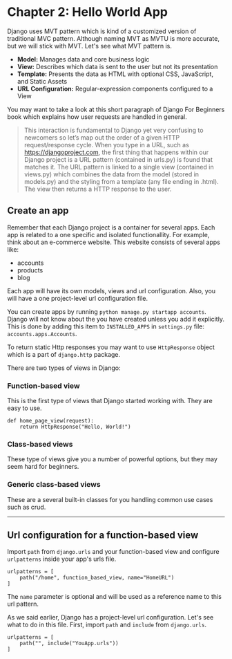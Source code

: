 # Chapter 2: Hello World App
Django uses MVT pattern which is kind of a customized version of traditional MVC pattern. Although naming MVT as MVTU is more accurate, but we will stick with MVT. Let's see what MVT pattern is.
- **Model:** Manages data and core business logic
- **View:** Describes which data is sent to the user but not its presentation
- **Template:** Presents the data as HTML with optional CSS, JavaScript, and Static Assets
- **URL Configuration:** Regular-expression components configured to a View


You may want to take a look at this short paragraph of Django For Beginners book which explains how user requests are handled in general.
> This interaction is fundamental to Django yet very confusing to newcomers so let’s map out the order of a given HTTP request/response cycle. When you type in a URL, such as https://djangoproject.com, the first thing that happens within our Django project is a URL pattern (contained in urls.py) is found that matches it. The URL pattern is linked to a single view (contained in views.py) which combines the data from the model (stored in models.py) and the styling from a template (any file ending in .html). The view then returns a HTTP response to the user.

## Create an app
Remember that each Django project is a container for several apps. Each app is related to a one specific and isolated functionallity. For example, think about an e-commerce website. This website consists of several apps like:
- accounts
- products
- blog

Each app will have its own models, views and url configuration. Also, you will have a one project-level url configuration file.

You can create apps by running `python manage.py startapp accounts`. Django will not know about the you have created unless you add it explicitly. This is done by adding this item to `INSTALLED_APPS` in `settings.py` file: `accounts.apps.Accounts`.

To return static Http responses you may want to use `HttpResponse` object which is a part of `django.http` package.

There are two types of views in Django:
### Function-based view
This is the first type of views that Django started working with. They are easy to use.
```
def home_page_view(request):
    return HttpResponse("Hello, World!")
```
### Class-based views
These type of views give you a number of powerful options, but they may seem hard for beginners.
### Generic class-based views
These are a several built-in classes for you handling common use cases such as crud.
***
## Url configuration for a function-based view
Import `path` from `django.urls` and your function-based view and configure `urlpatterns` inside your app's urls file.
```
urlpatterns = [
    path("/home", function_based_view, name="HomeURL")
]
```

The `name` parameter is optional and will be used as a reference name to this url pattern.

As we said earlier, Django has a project-level url configuration. Let's see what to do in this file. First, import `path` and `include` from `django.urls`.
```
urlpatterns = [
    path("", include("YouApp.urls"))
]
```